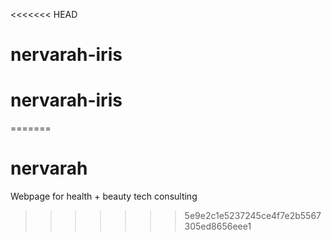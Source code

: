 <<<<<<< HEAD
# nervarah-iris
# nervarah-iris
=======
# nervarah
Webpage for health + beauty tech consulting 
>>>>>>> 5e9e2c1e5237245ce4f7e2b5567305ed8656eee1
